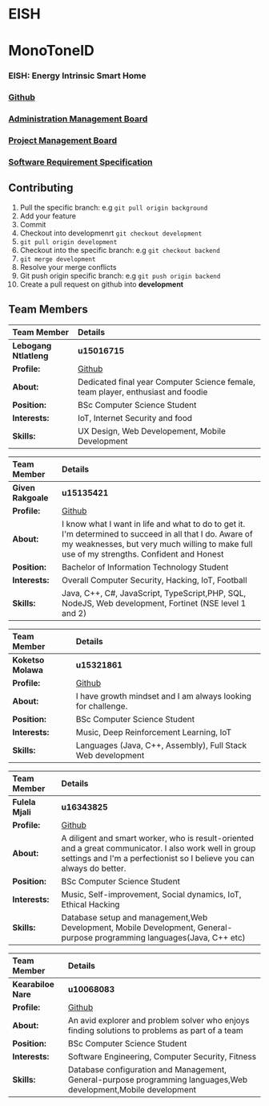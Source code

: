 # EISH
# MonoToneID
### EISH: Energy Intrinsic Smart Home

### <a href="https://github.com/cos301-2019-se/EISH" target="_blank">Github</a>

### <a href="https://trello.com/b/HwwqggZa/monotoneid" target="_blank">Administration Management Board</a>

### <a href="https://trello.com/b/zj2DTdGW/project-development" target="_blank">Project Management Board</a>

### <a href="https://github.com/cos301-2019-se/EISH/blob/master/SoftwareRequirementSpecification/SRS_EISH.pdf" target="_blank">Software Requirement Specification</a>

## Contributing

1. Pull the specific branch: e.g ```git pull origin background```
2. Add your feature
3. Commit
4. Checkout into developmenrt ```git checkout development```
5. ```git pull origin development```
6. Checkout into the specific branch: e.g ```git checkout backend```
8. ```git merge development```
9. Resolve your merge conflicts
10. Git push origin specific branch: e.g ```git push origin backend```
11. Create a pull request on github into **development**

## Team Members

|Team Member | Details | 
| :---         | :---         |    
|**Lebogang Ntlatleng**|   **u15016715**    |
|**Profile:** |[Github](https://github.com/ntlatlengL)|
|**About:**|Dedicated final year Computer Science female, team player, enthusiast and foodie|
|**Position:** |BSc Computer Science Student|
|**Interests:** |IoT, Internet Security and food|
|**Skills:**|UX Design, Web Developement, Mobile Development|


|Team Member | Details | 
| :---         | :---         |    
|**Given Rakgoale**|   **u15135421**    |
|**Profile:** |[Github](https://github.com/Given-Rakgoale)|
|**About:**| I know what I want in life and what to do to get it. I&#39;m determined to succeed in all that I do. Aware of my weaknesses, but very much willing to make full use of my strengths. Confident and Honest|
|**Position:** |Bachelor of Information Technology Student|
|**Interests:** |Overall Computer Security, Hacking, IoT,  Football|
|**Skills:**|Java, C++, C#, JavaScript, TypeScript,PHP, SQL, NodeJS, Web development, Fortinet (NSE level 1 and 2)|

|Team Member | Details | 
| :---         | :---         |    
|**Koketso Molawa**|   **u15321861**    |
|**Profile:** |[Github](https://github.com/u15321861)|
|**About:**|I have  growth mindset and I am always looking for challenge.|
|**Position:** |BSc Computer Science Student|
|**Interests:** |Music, Deep Reinforcement Learning, IoT|
|**Skills:**|Languages (Java, C++, Assembly), Full Stack Web development|




|Team Member | Details | 
| :---         | :---         |    
|**Fulela Mjali**|   **u16343825**    |
|**Profile:** |[Github](https://github.com/FulelaMjali)|
|**About:**| A diligent and smart worker, who is result-oriented and a great communicator. I also work well in group settings and I&#39;m a perfectionist so I believe you can always do better.|
|**Position:** |BSc Computer Science Student|
|**Interests:** |Music, Self-improvement, Social dynamics, IoT, Ethical Hacking| 
|**Skills:**| Database setup and management,Web Development, Mobile Development, General-purpose programming languages(Java, C++ etc)| 






|Team Member | Details | 
| :---         | :---         |    
|**Kearabiloe Nare**|   **u10068083**    |
|**Profile:** |[Github](https://github.com/KearabiloeNare)|
|**About:**| An avid explorer and problem solver who enjoys finding solutions to problems as part of a team |
|**Position:** |BSc Computer Science Student|
|**Interests:** |Software Engineering, Computer Security, Fitness|
|**Skills:**|Database configuration and Management, General-purpose programming languages,Web development,Mobile development|